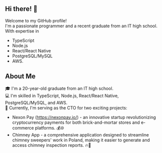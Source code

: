 ## Hi there! 👋
Welcome to my GitHub profile!<br> I'm a passionate programmer and a recent graduate from an IT high school. With expertise in 
* TypeScript 
* Node.js 
* React/React Native 
* PostgreSQL/MySQL 
* AWS. 

## About Me
🎓 I'm a 20-year-old graduate from an IT high school.<br>
💻 I'm skilled in TypeScript, Node.js, React/React Native, PostgreSQL/MySQL, and AWS.<br>
🚀 Currently, I'm serving as the CTO for two exciting projects:<br>
* Nexon Pay (https://nexonpay.io/) - an innovative startup revolutionizing cryptocurrency payments for both brick-and-mortar stores and e-commerce platforms. 💰🌐
* Chimney App - a comprehensive application designed to streamline chimney sweepers' work in Poland, making it easier to generate and access chimney inspection reports. 🔥🧹
